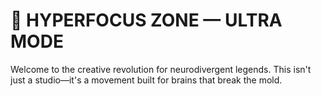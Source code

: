 # 🧠 HYPERFOCUS ZONE — ULTRA MODE

Welcome to the creative revolution for neurodivergent legends. This isn't just a studio—it's a movement built for brains that break the mold.